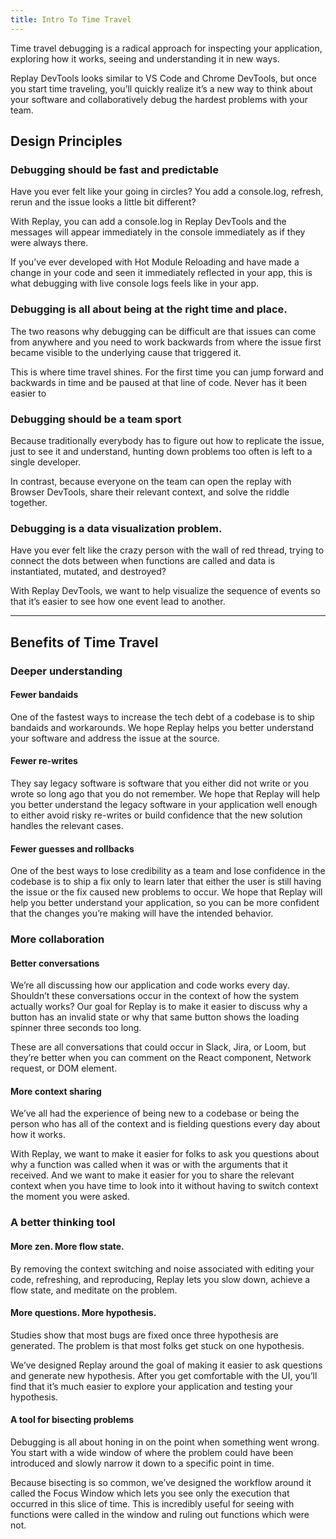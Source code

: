 ```yaml
---
title: Intro To Time Travel
---
```

Time travel debugging is a radical approach for inspecting your application, exploring how it works, seeing and understanding it in new ways. 

Replay DevTools looks similar to VS Code and Chrome DevTools, but once you start time traveling, you’ll quickly realize it’s a new way to think about your software and collaboratively debug the hardest problems with your team.

<!-- todo: add video -->

## Design Principles

### Debugging should be fast and predictable

Have you ever felt like your going in circles? You add a console.log, refresh, rerun and the issue looks a little bit different?

With Replay, you can add a console.log in Replay DevTools and the messages will appear immediately in the console immediately as if they were always there.

If you’ve ever developed with Hot Module Reloading and have made a change in your code and seen it immediately reflected in your app, this is what debugging with live console logs feels like in your app.

### Debugging is all about being at the right time and place.

The two reasons why debugging can be difficult are that issues can come from anywhere and you need to work backwards from where the issue first became visible to the underlying cause that triggered it.

This is where time travel shines. For the first time you can jump forward and backwards in time and be paused at that line of code. Never has it been easier to 

### Debugging should be a team sport

Because traditionally everybody has to figure out how to replicate the issue, just to see it and understand, hunting down problems too often is left to a single developer.

In contrast, because everyone on the team can open the replay with Browser DevTools, share their relevant context, and solve the riddle together.

### Debugging is a data visualization problem.

Have you ever felt like the crazy person with the wall of red thread, trying to connect the dots between when functions are called and data is instantiated, mutated, and destroyed?

With Replay DevTools, we want to help visualize the sequence of events so that it’s easier to see how one event lead to another.

---

## Benefits of Time Travel

### Deeper understanding

#### Fewer bandaids

One of the fastest ways to increase the tech debt of a codebase is to ship bandaids and workarounds. We hope Replay helps you better understand your software and address the issue at the source.

#### Fewer re-writes

They say legacy software is software that you either did not write or you wrote so long ago that you do not remember. We hope that Replay will help you better understand the legacy software in your application well enough to either avoid risky re-writes or build confidence that the new solution handles the relevant cases.

#### Fewer guesses and rollbacks

One of the best ways to lose credibility as a team and lose confidence in the codebase is to ship a fix only to learn later that either the user is still having the issue or the fix caused new problems to occur. We hope that Replay will help you better understand your application, so you can be more confident that the changes you’re making will have the intended behavior.

### More collaboration

#### Better conversations

We’re all discussing how our application and code works every day. Shouldn’t these conversations occur in the context of how the system actually works? Our goal for Replay is to make it easier to discuss why a button has an invalid state or why that same button shows the loading spinner three seconds too long. 

These are all conversations that could occur in Slack, Jira, or Loom, but they’re better when you can comment on the React component, Network request, or DOM element.

#### More context sharing

We’ve all had the experience of being new to a codebase or being the person who has all of the context and is fielding questions every day about how it works. 

With Replay, we want to make it easier for folks to ask you questions about why a function was called when it was or with the arguments that it received. And we want to make it easier for you to share the relevant context when you have time to look into it without having to switch context the moment you were asked.

### A better thinking tool

#### More zen. More flow state.

By removing the context switching and noise associated with editing your code, refreshing, and reproducing, Replay lets you slow down, achieve a flow state, and meditate on the problem.

#### More questions. More hypothesis.

Studies show that most bugs are fixed once three hypothesis are generated. The problem is that most folks get stuck on one hypothesis. 

We’ve designed Replay around the goal of making it easier to ask questions and generate new hypothesis. After you get comfortable with the UI, you’ll find that it’s much easier to explore your application and testing your hypothesis. 

#### A tool for bisecting problems

Debugging is all about honing in on the point when something went wrong. You start with a wide window of where the problem could have been introduced and slowly narrow it down to a specific point in time.

Because bisecting is so common, we’ve designed the workflow around it called the Focus Window which lets you see only the execution that occurred in this slice of time. This is incredibly useful for seeing with functions were called in the window and ruling out functions which were not.